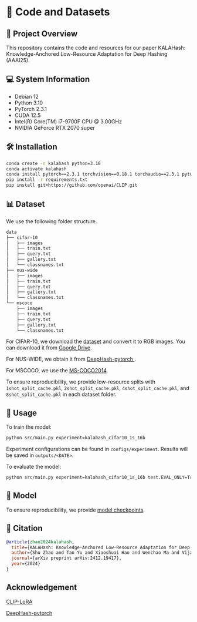 # 🔬 Code and Datasets

## 🎯 Project Overview

This repository contains the code and resources for our paper KALAHash: Knowledge-Anchored Low-Resource Adaptation for Deep Hashing (AAAI25).

## 💻 System Information

- Debian 12
- Python 3.10
- PyTorch 2.3.1
- CUDA 12.5
- Intel(R) Core(TM) i7-9700F CPU @ 3.00GHz
- NVIDIA GeForce RTX 2070 super

## 🛠 Installation

```bash
conda create -n kalahash python=3.10
conda activate kalahash
conda install pytorch==2.3.1 torchvision==0.18.1 torchaudio==2.3.1 pytorch-cuda=12.1 -c pytorch -c nvidia
pip install -r requirements.txt
pip install git+https://github.com/openai/CLIP.git
```

## 📊 Dataset

We use the following folder structure.

```bash
data
├── cifar-10
│   ├── images
│   ├── train.txt
│   ├── query.txt
│   ├── gallery.txt
│   └── classnames.txt
├── nus-wide
│   ├── images
│   ├── train.txt
│   ├── query.txt
│   ├── gallery.txt
│   └── classnames.txt
└── mscoco
    ├── images
    ├── train.txt
    ├── query.txt
    ├── gallery.txt
    └── classnames.txt
```

For CIFAR-10, we download the [dataset](https://www.cs.toronto.edu/~kriz/cifar.html) and convert it to RGB images. You can download it from [Google Drive](https://drive.google.com/file/d/1Dvh4Aiz5n0rm29lwxpCUhz0qr-aY_UVP/view?usp=sharing).

For NUS-WIDE, we obtain it from [DeepHash-pytorch
](https://github.com/swuxyj/DeepHash-pytorch).

For MSCOCO, we use the [MS-COCO2014](https://cocodataset.org/#download).

To ensure reproducibility, we provide low-resource splits with `1shot_split_cache.pkl`, `2shot_split_cache.pkl`, `4shot_split_cache.pkl`, and `8shot_split_cache.pkl` in each dataset folder.

## 🚀 Usage

To train the model:

```bash
python src/main.py experiment=kalahash_cifar10_1s_16b
```

Experiment configurations can be found in `configs/experiment`. Results will be saved in `outputs/<DATE>`.

To evaluate the model:

```bash
python src/main.py experiment=kalahash_cifar10_1s_16b test.EVAL_ONLY=True test.CHECKPOINT_PATH=<CHECKPOINT_PATH>
```


## 🤖 Model

To ensure reproducibility, we provide [model checkpoints](https://drive.google.com/drive/folders/1AsQUJ0o3kAKi0a9LBrHcdDVGlKT4X2Zp?usp=sharing).

## 📄 Citation

```bibtex
@article{zhao2024kalahash,
  title={KALAHash: Knowledge-Anchored Low-Resource Adaptation for Deep Hashing},
  author={Shu Zhao and Tan Yu and Xiaoshuai Hao and Wenchao Ma and Vijaykrishnan Narayanan},
  journal={arXiv preprint arXiv:2412.19417},
  year={2024}
}
```

## Acknowledgement

[CLIP-LoRA](https://github.com/MaxZanella/CLIP-LoRA)

[DeepHash-pytorch](https://github.com/swuxyj/DeepHash-pytorch)
